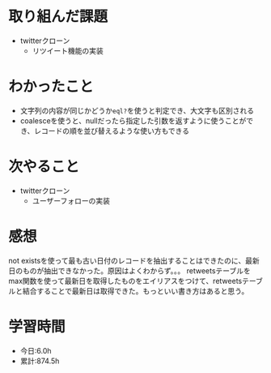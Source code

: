 # 取り組んだ課題
- twitterクローン
  - リツイート機能の実装
# わかったこと
- 文字列の内容が同じかどうか`eql?`を使うと判定でき、大文字も区別される
- coalesceを使うと、nullだったら指定した引数を返すように使うことができ、レコードの順を並び替えるような使い方もできる
# 次やること
- twitterクローン
  - ユーザーフォローの実装
# 感想
not existsを使って最も古い日付のレコードを抽出することはできたのに、最新日のものが抽出できなかった。原因はよくわからず。。。
retweetsテーブルをmax関数を使って最新日を取得したものをエイリアスをつけて、retweetsテーブルと結合することで最新日は取得できた。もっといい書き方はあると思う。
# 学習時間
- 今日:6.0h
- 累計:874.5h